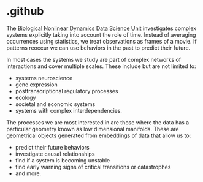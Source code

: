 # .github
The [Biological Nonlinear Dynamics Data Science Unit](https://www.oist.jp/research/research-units/bndd) investigates complex systems explicitly taking into account the role of time. Instead of averaging occurrences using statistics, we treat observations as frames of a movie. If patterns reoccur we can use behaviors in the past to predict their future. 

In most cases the systems we study are part of complex networks of interactions and cover multiple scales. These include but are not limited to:
* systems neuroscience
* gene expression
* posttranscriptional regulatory processes
* ecology
* societal and economic systems
* systems with complex interdependencies. 

The processes we are most interested in are those where the data has a particular geometry known as low dimensional manifolds. These are geometrical objects generated from embeddings of data that allow us to:
* predict their future behaviors
* investigate causal relationships
* find if a system is becoming unstable
* find early warning signs of critical transitions or catastrophes 
* and more. 
